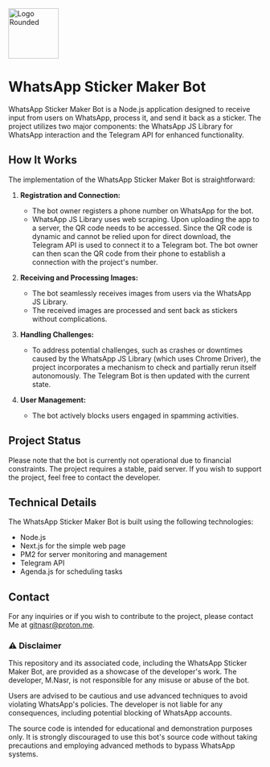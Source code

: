 <img width="100" alt="Logo Rounded" src="https://github.com/gitnasr/WhatsApp-Sticker-Maker-Bot/assets/42423651/a00fbd99-18c7-4c25-887f-68fd95bc30a2">

# WhatsApp Sticker Maker Bot

WhatsApp Sticker Maker Bot is a Node.js application designed to receive input from users on WhatsApp, process it, and send it back as a sticker. The project utilizes two major components: the WhatsApp JS Library for WhatsApp interaction and the Telegram API for enhanced functionality.

## How It Works

The implementation of the WhatsApp Sticker Maker Bot is straightforward:

1. **Registration and Connection:**
   - The bot owner registers a phone number on WhatsApp for the bot.
   - WhatsApp JS Library uses web scraping. Upon uploading the app to a server, the QR code needs to be accessed. Since the QR code is dynamic and cannot be relied upon for direct download, the Telegram API is used to connect it to a Telegram bot. The bot owner can then scan the QR code from their phone to establish a connection with the project's number.

2. **Receiving and Processing Images:**
   - The bot seamlessly receives images from users via the WhatsApp JS Library.
   - The received images are processed and sent back as stickers without complications.

3. **Handling Challenges:**
   - To address potential challenges, such as crashes or downtimes caused by the WhatsApp JS Library (which uses Chrome Driver), the project incorporates a mechanism to check and partially rerun itself autonomously. The Telegram Bot is then updated with the current state.

4. **User Management:**
   - The bot actively blocks users engaged in spamming activities.

## Project Status

Please note that the bot is currently not operational due to financial constraints. The project requires a stable, paid server. If you wish to support the project, feel free to contact the developer.

## Technical Details

The WhatsApp Sticker Maker Bot is built using the following technologies:

- Node.js
- Next.js for the simple web page
- PM2 for server monitoring and management
- Telegram API
- Agenda.js for scheduling tasks

## Contact

For any inquiries or if you wish to contribute to the project, please contact Me at [gitnasr@proton.me](mailto:gitnasr@proton.me).

### ⚠️ Disclaimer

This repository and its associated code, including the WhatsApp Sticker Maker Bot, are provided as a showcase of the developer's work. The developer, M.Nasr, is not responsible for any misuse or abuse of the bot.

Users are advised to be cautious and use advanced techniques to avoid violating WhatsApp's policies. The developer is not liable for any consequences, including potential blocking of WhatsApp accounts.

The source code is intended for educational and demonstration purposes only. It is strongly discouraged to use this bot's source code without taking precautions and employing advanced methods to bypass WhatsApp systems.
